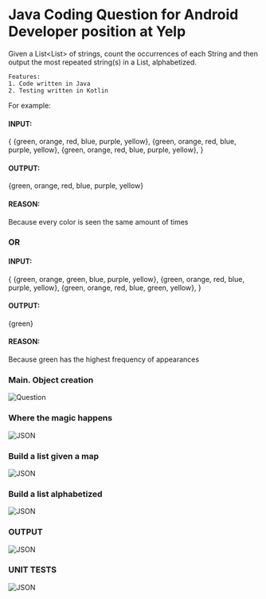 # Java Coding Question for Android Developer position at Yelp

Given a List<List<String>> of strings, count the occurrences of each String and then output the most repeated string(s) in a List<String>, alphabetized.
    
    Features:
    1. Code written in Java
    2. Testing written in Kotlin

For example:

#### INPUT:
{
    {green, orange, red, blue, purple, yellow},
    {green, orange, red, blue, purple, yellow},
    {green, orange, red, blue, purple, yellow},
}
#### OUTPUT:
{green, orange, red, blue, purple, yellow}

#### REASON:
Because every color is seen the same amount of times

### OR

#### INPUT:
{
    {green, orange, green, blue, purple, yellow},
    {green, orange, red, blue, purple, yellow},
    {green, orange, red, blue, green, yellow},
}
#### OUTPUT:
{green}

#### REASON:
Because green has the highest frequency of appearances



### Main. Object creation
![Question](https://i.imgur.com/8X7OfDL.png)

### Where the magic happens
![JSON](https://i.imgur.com/MZHMmFc.png)

### Build a list given a map
![JSON](https://i.imgur.com/PTdQbRV.png)

### Build a list alphabetized
![JSON](https://i.imgur.com/IvoQjkX.png)

### OUTPUT
![JSON](https://i.imgur.com/SenA8Zy.png)

### UNIT TESTS
![JSON](https://i.imgur.com/Ai7dYQi.png)



